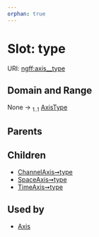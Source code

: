 ```yaml
---
orphan: true
---
```


# Slot: type



URI: [ngff:axis__type](https://w3id.org/ome/ngff/axis__type)


## Domain and Range

None &#8594;  <sub>1..1</sub> [AxisType](AxisType.md)

## Parents


## Children

 *  [ChannelAxis➞type](ChannelAxis_type.md)
 *  [SpaceAxis➞type](SpaceAxis_type.md)
 *  [TimeAxis➞type](TimeAxis_type.md)

## Used by

 * [Axis](Axis.md)
